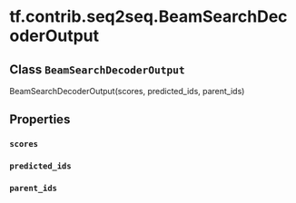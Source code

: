 <div itemscope itemtype="http://developers.google.com/ReferenceObject">
<meta itemprop="name" content="tf.contrib.seq2seq.BeamSearchDecoderOutput" />
<meta itemprop="path" content="Stable" />
<meta itemprop="property" content="scores"/>
<meta itemprop="property" content="predicted_ids"/>
<meta itemprop="property" content="parent_ids"/>
</div>

# tf.contrib.seq2seq.BeamSearchDecoderOutput

## Class `BeamSearchDecoderOutput`

BeamSearchDecoderOutput(scores, predicted_ids, parent_ids)



<!-- Placeholder for "Used in" -->


## Properties

<h3 id="scores"><code>scores</code></h3>




<h3 id="predicted_ids"><code>predicted_ids</code></h3>




<h3 id="parent_ids"><code>parent_ids</code></h3>






